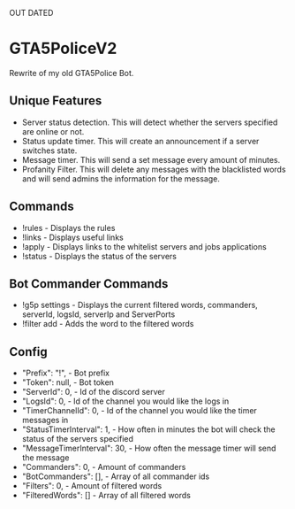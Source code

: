 OUT DATED

# GTA5PoliceV2
Rewrite of my old GTA5Police Bot.

## Unique Features
- Server status detection. This will detect whether the servers specified are online or not.
- Status update timer. This will create an announcement if a server switches state.
- Message timer. This will send a set message every <MessageTimerInterval> amount of minutes.
- Profanity Filter. This will delete any messages with the blacklisted words and will send admins the information for the message.

## Commands
- !rules - Displays the rules
- !links - Displays useful links
- !apply - Displays links to the whitelist servers and jobs applications
- !status - Displays the status of the servers

## Bot Commander Commands
- !g5p settings - Displays the current filtered words, commanders, serverId, logsId, serverIp and ServerPorts
- !filter add <word> - Adds the word to the filtered words

## Config
  - "Prefix": "!", - Bot prefix
  - "Token": null, - Bot token
  - "ServerId": 0, - Id of the discord server
  - "LogsId": 0, - Id of the channel you would like the logs in
  - "TimerChannelId": 0, - Id of the channel you would like the timer messages in
  - "StatusTimerInterval": 1, -  How often in minutes the bot will check the status of the servers specified
  - "MessageTimerInterval": 30, - How often the message timer will send the message
  - "Commanders": 0, - Amount of commanders
  - "BotCommanders": [], - Array of all commander ids
  - "Filters": 0, - Amount of filtered words
  - "FilteredWords": [] - Array of all filtered words
